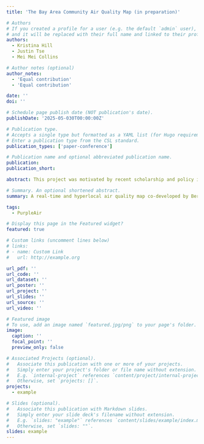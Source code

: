 ```yaml
---
title: 'The Bay Area Community Air Quality Map (in preparation)'

# Authors
# If you created a profile for a user (e.g. the default `admin` user), write the username (folder name) here
# and it will be replaced with their full name and linked to their profile.
authors:
  - Kristina Hill
  - Justin Tse
  - Mei Mei Collins

# Author notes (optional)
author_notes:
  - 'Equal contribution'
  - 'Equal contribution'

date: ''
doi: ''

# Schedule page publish date (NOT publication's date).
publishDate: '2025-05-030T00:00:00Z'

# Publication type.
# Accepts a single type but formatted as a YAML list (for Hugo requirements).
# Enter a publication type from the CSL standard.
publication_types: ['paper-conference']

# Publication name and optional abbreviated publication name.
publication: 
publication_short:

abstract: This project was motivated by recent scholarship and policy interest in advancing “digital twins” for cities, in which a real-time model of dynamics in an urban region can be used for decision making purposes (Batty 2018). We co-developed a real-time, hyperlocal AQI estimation tool with five community organizations in the San Francisco Bay Area that experience disproportionately high exposure to air pollution. The completed platform, named the Bay Area Community Air Quality Map (the BACAQ Map), utilizes PurpleAir PM2.5 data as the input to an automated interpolation that produces estimated PM2.5 values across the entire Bay Area on an hourly basis using EPA’s Nowcast Air Quality Index (AQI-PM2.5). The tool is designed for use by school decision makers (superintendents, principals, coaches, and parents) and summarizes data at both the school and school district level. The map tool also represents other drivers of air pollution as separate layers in the map, including wind direction and speed, air temperature and humidity, active wildfires, smoke plumes, and known sources of local emissions (businesses, truck routes, airports, and other public facilities).

# Summary. An optional shortened abstract.
summary: A real-time and hyperlocal air quality map co-developed by Berkeley IURD team and five community organizations in the San Francisco Bay Area. 

tags:
  - PurpleAir

# Display this page in the Featured widget?
featured: true

# Custom links (uncomment lines below)
# links:
# - name: Custom Link
#   url: http://example.org

url_pdf: ''
url_code: ''
url_dataset: ''
url_poster: ''
url_project: ''
url_slides: ''
url_source: ''
url_video: ''

# Featured image
# To use, add an image named `featured.jpg/png` to your page's folder.
image:
  caption: ''
  focal_point: ''
  preview_only: false

# Associated Projects (optional).
#   Associate this publication with one or more of your projects.
#   Simply enter your project's folder or file name without extension.
#   E.g. `internal-project` references `content/project/internal-project/index.md`.
#   Otherwise, set `projects: []`.
projects:
  - example

# Slides (optional).
#   Associate this publication with Markdown slides.
#   Simply enter your slide deck's filename without extension.
#   E.g. `slides: "example"` references `content/slides/example/index.md`.
#   Otherwise, set `slides: ""`.
slides: example
---
```


<!-- {{% callout note %}}
Click the _Cite_ button above to demo the feature to enable visitors to import publication metadata into their reference management software.
{{% /callout %}}

{{% callout note %}}
Create your slides in Markdown - click the _Slides_ button to check out the example.
{{% /callout %}}

Add the publication's **full text** or **supplementary notes** here. You can use rich formatting such as including [code, math, and images](https://docs.hugoblox.com/content/writing-markdown-latex/). -->
